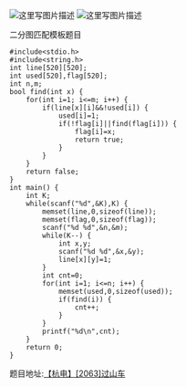  ![这里写图片描述](http://img.blog.csdn.net/20160401071344846)
 ![这里写图片描述](http://img.blog.csdn.net/20160401071353471)

二分图匹配模板题目

```
#include<stdio.h>
#include<string.h>
int line[520][520];
int used[520],flag[520];
int n,m;
bool find(int x) {
	for(int i=1; i<=m; i++) {
		if(line[x][i]&&!used[i]) {
			used[i]=1;
			if(!flag[i]||find(flag[i])) {
				flag[i]=x;
				return true;
			}
		}
	}
	return false;
}
int main() {
	int K;
	while(scanf("%d",&K),K) {
		memset(line,0,sizeof(line));
		memset(flag,0,sizeof(flag));
		scanf("%d %d",&n,&m);
		while(K--) {
			int x,y;
			scanf("%d %d",&x,&y);
			line[x][y]=1;
		}
		int cnt=0;
		for(int i=1; i<=n; i++) {
			memset(used,0,sizeof(used));
			if(find(i)) {
				cnt++;
			}
		}
		printf("%d\n",cnt);
	}
	return 0;
}
```

题目地址:[【杭电】[2063]过山车](http://acm.hdu.edu.cn/showproblem.php?pid=2063)